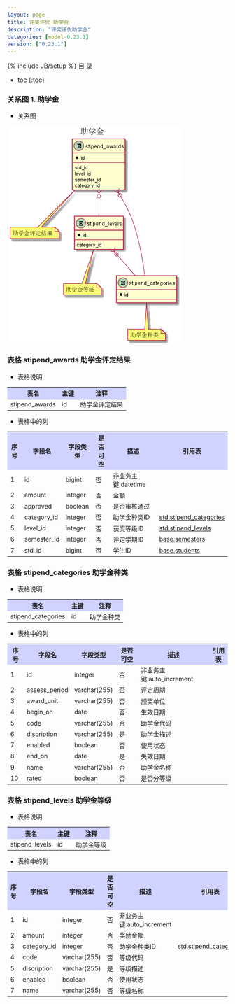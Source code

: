 ```yaml
---
layout: page
title: 评奖评优 助学金
description: "评奖评优助学金"
categories: [model-0.23.1]
version: ["0.23.1"]
---
```

{% include JB/setup %}
 目  录

* toc
{:toc}


### 关系图 1. 助学金
  * 关系图

![助学金](images/stipend.png)



### 表格 stipend_awards 助学金评定结果

  * 表格说明

<table class="table table-bordered table-striped table-condensed">
<tr><th style="background-color:#D0D3FF">表名</th><th style="background-color:#D0D3FF">主键</th><th style="background-color:#D0D3FF">注释</th>  </tr>
<tr><td>stipend_awards</td><td>id</td><td>助学金评定结果</td>  </tr>
</table>

  * 表格中的列

<table class="table table-bordered table-striped table-condensed">
<tr><th style="background-color:#D0D3FF" class="text-center">序号</th><th style="background-color:#D0D3FF">字段名</th><th style="background-color:#D0D3FF">字段类型</th><th style="background-color:#D0D3FF" class="text-center">是否可空</th><th style="background-color:#D0D3FF">描述</th><th style="background-color:#D0D3FF">引用表</th>  </tr>
<tr><td class="text-center">1</td><td>id</td><td>bigint</td><td class="text-center">否</td><td>非业务主键:datetime</td><td></td>  </tr>
<tr><td class="text-center">2</td><td>amount</td><td>integer</td><td class="text-center">否</td><td>金额</td><td></td>  </tr>
<tr><td class="text-center">3</td><td>approved</td><td>boolean</td><td class="text-center">否</td><td>是否审核通过</td><td></td>  </tr>
<tr><td class="text-center">4</td><td>category_id</td><td>integer</td><td class="text-center">否</td><td>助学金种类ID</td><td>           <a href="/std/award/stipend.html#表格-stipend_categories-助学金种类">std.stipend_categories</a>
</td>  </tr>
<tr><td class="text-center">5</td><td>level_id</td><td>integer</td><td class="text-center">否</td><td>获奖等级ID</td><td>           <a href="/std/award/stipend.html#表格-stipend_levels-助学金等级">std.stipend_levels</a>
</td>  </tr>
<tr><td class="text-center">6</td><td>semester_id</td><td>integer</td><td class="text-center">否</td><td>评定学期ID</td><td>           <a href="/base/edu/misc.html#表格-semesters-学年学期">base.semesters</a>
</td>  </tr>
<tr><td class="text-center">7</td><td>std_id</td><td>bigint</td><td class="text-center">否</td><td>学生ID</td><td>           <a href="/base/edu/core.html#表格-students-学籍信息实现">base.students</a>
</td>  </tr>
</table>



### 表格 stipend_categories 助学金种类

  * 表格说明

<table class="table table-bordered table-striped table-condensed">
<tr><th style="background-color:#D0D3FF">表名</th><th style="background-color:#D0D3FF">主键</th><th style="background-color:#D0D3FF">注释</th>  </tr>
<tr><td>stipend_categories</td><td>id</td><td>助学金种类</td>  </tr>
</table>

  * 表格中的列

<table class="table table-bordered table-striped table-condensed">
<tr><th style="background-color:#D0D3FF" class="text-center">序号</th><th style="background-color:#D0D3FF">字段名</th><th style="background-color:#D0D3FF">字段类型</th><th style="background-color:#D0D3FF" class="text-center">是否可空</th><th style="background-color:#D0D3FF">描述</th><th style="background-color:#D0D3FF">引用表</th>  </tr>
<tr><td class="text-center">1</td><td>id</td><td>integer</td><td class="text-center">否</td><td>非业务主键:auto_increment</td><td></td>  </tr>
<tr><td class="text-center">2</td><td>assess_period</td><td>varchar(255)</td><td class="text-center">否</td><td>评定周期</td><td></td>  </tr>
<tr><td class="text-center">3</td><td>award_unit</td><td>varchar(255)</td><td class="text-center">否</td><td>颁奖单位</td><td></td>  </tr>
<tr><td class="text-center">4</td><td>begin_on</td><td>date</td><td class="text-center">否</td><td>生效日期</td><td></td>  </tr>
<tr><td class="text-center">5</td><td>code</td><td>varchar(255)</td><td class="text-center">否</td><td>助学金代码</td><td></td>  </tr>
<tr><td class="text-center">6</td><td>discription</td><td>varchar(255)</td><td class="text-center">是</td><td>助学金描述</td><td></td>  </tr>
<tr><td class="text-center">7</td><td>enabled</td><td>boolean</td><td class="text-center">否</td><td>使用状态</td><td></td>  </tr>
<tr><td class="text-center">8</td><td>end_on</td><td>date</td><td class="text-center">是</td><td>失效日期</td><td></td>  </tr>
<tr><td class="text-center">9</td><td>name</td><td>varchar(255)</td><td class="text-center">否</td><td>助学金名称</td><td></td>  </tr>
<tr><td class="text-center">10</td><td>rated</td><td>boolean</td><td class="text-center">否</td><td>是否分等级</td><td></td>  </tr>
</table>



### 表格 stipend_levels 助学金等级

  * 表格说明

<table class="table table-bordered table-striped table-condensed">
<tr><th style="background-color:#D0D3FF">表名</th><th style="background-color:#D0D3FF">主键</th><th style="background-color:#D0D3FF">注释</th>  </tr>
<tr><td>stipend_levels</td><td>id</td><td>助学金等级</td>  </tr>
</table>

  * 表格中的列

<table class="table table-bordered table-striped table-condensed">
<tr><th style="background-color:#D0D3FF" class="text-center">序号</th><th style="background-color:#D0D3FF">字段名</th><th style="background-color:#D0D3FF">字段类型</th><th style="background-color:#D0D3FF" class="text-center">是否可空</th><th style="background-color:#D0D3FF">描述</th><th style="background-color:#D0D3FF">引用表</th>  </tr>
<tr><td class="text-center">1</td><td>id</td><td>integer</td><td class="text-center">否</td><td>非业务主键:auto_increment</td><td></td>  </tr>
<tr><td class="text-center">2</td><td>amount</td><td>integer</td><td class="text-center">否</td><td>奖励金额</td><td></td>  </tr>
<tr><td class="text-center">3</td><td>category_id</td><td>integer</td><td class="text-center">否</td><td>助学金种类ID</td><td>           <a href="/std/award/stipend.html#表格-stipend_categories-助学金种类">std.stipend_categories</a>
</td>  </tr>
<tr><td class="text-center">4</td><td>code</td><td>varchar(255)</td><td class="text-center">否</td><td>等级代码</td><td></td>  </tr>
<tr><td class="text-center">5</td><td>discription</td><td>varchar(255)</td><td class="text-center">是</td><td>等级描述</td><td></td>  </tr>
<tr><td class="text-center">6</td><td>enabled</td><td>boolean</td><td class="text-center">否</td><td>使用状态</td><td></td>  </tr>
<tr><td class="text-center">7</td><td>name</td><td>varchar(255)</td><td class="text-center">否</td><td>等级名称</td><td></td>  </tr>
</table>



